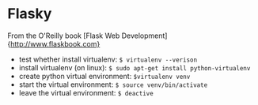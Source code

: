 Flasky
======

From the O'Reilly book [Flask Web Development]{http://www.flaskbook.com}

* test whether install virtualenv:
	`$ virtualenv --verison`
* install virtualenv (on linux):
	`$ sudo apt-get install python-virtualenv`
* create python virtual environment:
	`$virtualenv venv`
* start the virtual environment:
	`$ source venv/bin/activate`
* leave the virtual environment:
	`$ deactive`